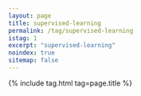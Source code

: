 ```yaml
---
layout: page
title: supervised-learning
permalink: /tag/supervised-learning
istag: 1
excerpt: "supervised-learning"
noindex: true
sitemap: false
---
```


{% include tag.html tag=page.title %}
